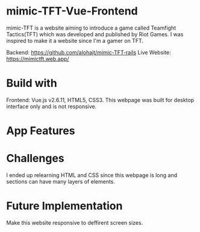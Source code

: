 # mimic-TFT-Vue-Frontend

mimic-TFT is a website aiming to introduce a game called Teamfight Tactics(TFT) which was developed and published by Riot Games.
I was inspired to make it a website since I'm a gamer on TFT.

Backend: https://github.com/alohajt/mimic-TFT-rails
Live Website: https://mimictft.web.app/

# Build with
Frontend: Vue.js v2.6.11, HTML5, CSS3.
This webpage was built for desktop interface only and is not responsive.

# App Features


# Challenges
I ended up relearning HTML and CSS since this webpage is long and sections can have many layers of elements.

# Future Implementation
Make this website responsive to deffirent screen sizes.


